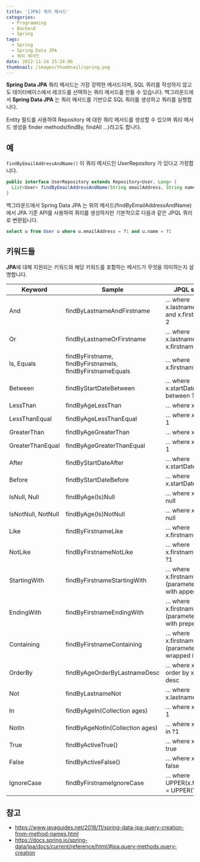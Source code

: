 ```yaml
---
title: '[JPA] 쿼리 메서드'
categories:
  - Programming
  - Backend
  - Spring
tags:
  - Spring
  - Spring Data JPA
  - 쿼리 메서드
date: 2022-11-24 15:24:06
thumbnail: /images/thumbnail/spring.png
---
```


**Spring Data JPA** 쿼리 메서드는 가장 강력한 메서드이며, SQL 쿼리를 작성하지 않고도 데이터베이스에서 레코드를 선택하는 쿼리 메서드를 만들 수 있습니다. 백그라운드에서 **Spring Data JPA** 는 쿼리 메서드를 기반으로 SQL 쿼리를 생성하고 쿼리를 실행합니다.

Entity 필드를 사용하여 Repository 에 대한 쿼리 메서드를 생성할 수 있으며 쿼리 메서드 생성을 finder methods(findBy, findAll …)라고도 합니다.

## 예

`findByEmailAddressAndName()` 이 쿼리 메서드인 UserRepository 가 있다고 가정합니다.

```java
public interface UserRepository extends Repository<User, Long> {
  List<User> findByEmailAddressAndName(String emailAddress, String name);
}
```

백그라운드에서 Spring Data JPA 는 위의 메서드(findByEmailAddressAndName)에서 JPA 기준 API를 사용하여 쿼리를 생성하지만 기본적으로 다음과 같은 JPQL 쿼리로 변환됩니다.

```sql
select u from User u where u.emailAddress = ?1 and u.name = ?2
```

## 키워드들

**JPA**에 대해 지원되는 키워드와 해당 키워드를 포함하는 메서드가 무엇을 의미하는지 설명합니다.

| Keyword            | Sample                                                    | JPQL snippet                                                   |
| ------------------ | --------------------------------------------------------- | -------------------------------------------------------------- |
| And                | findByLastnameAndFirstname                                | … where x.lastname = ?1 and x.firstname = ?2                   |
| Or                 | findByLastnameOrFirstname                                 | … where x.lastname = ?1 or x.firstname = ?2                    |
| Is, Equals         | findByFirstname, findByFirstnameIs, findByFirstnameEquals | … where x.firstname = ?1                                       |
| Between            | findByStartDateBetween                                    | … where x.startDate between ?1 and ?2                          |
| LessThan           | findByAgeLessThan                                         | … where x.age < ?1                                             |
| LessThanEqual      | findByAgeLessThanEqual                                    | … where x.age <= ?1                                            |
| GreaterThan        | findByAgeGreaterThan                                      | … where x.age > ?1                                             |
| GreaterThanEqual   | findByAgeGreaterThanEqual                                 | … where x.age >= ?1                                            |
| After              | findByStartDateAfter                                      | … where x.startDate > ?1                                       |
| Before             | findByStartDateBefore                                     | … where x.startDate < ?1                                       |
| IsNull, Null       | findByAge(Is)Null                                         | … where x.age is null                                          |
| IsNotNull, NotNull | findByAge(Is)NotNull                                      | … where x.age not null                                         |
| Like               | findByFirstnameLike                                       | … where x.firstname like ?1                                    |
| NotLike            | findByFirstnameNotLike                                    | … where x.firstname not like ?1                                |
| StartingWith       | findByFirstnameStartingWith                               | … where x.firstname like ?1 (parameter bound with appended %)  |
| EndingWith         | findByFirstnameEndingWith                                 | … where x.firstname like ?1 (parameter bound with prepended %) |
| Containing         | findByFirstnameContaining                                 | … where x.firstname like ?1 (parameter bound wrapped in %)     |
| OrderBy            | findByAgeOrderByLastnameDesc                              | … where x.age = ?1 order by x.lastname desc                    |
| Not                | findByLastnameNot                                         | … where x.lastname <> ?1                                       |
| In                 | findByAgeIn(Collection<Age> ages)                         | … where x.age in ?1                                            |
| NotIn              | findByAgeNotIn(Collection<Age> ages)                      | … where x.age not in ?1                                        |
| True               | findByActiveTrue()                                        | … where x.active = true                                        |
| False              | findByActiveFalse()                                       | … where x.active = false                                       |
| IgnoreCase         | findByFirstnameIgnoreCase                                 | … where UPPER(x.firstname) = UPPER(?1)                         |

## 참고

- https://www.javaguides.net/2018/11/spring-data-jpa-query-creation-from-method-names.html
- https://docs.spring.io/spring-data/jpa/docs/current/reference/html/#jpa.query-methods.query-creation
